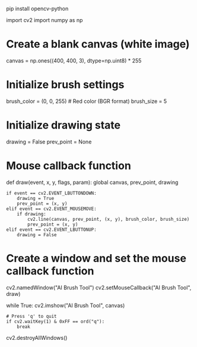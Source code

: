 pip install opencv-python

import cv2
import numpy as np

# Create a blank canvas (white image)
canvas = np.ones((400, 400, 3), dtype=np.uint8) * 255

# Initialize brush settings
brush_color = (0, 0, 255)  # Red color (BGR format)
brush_size = 5

# Initialize drawing state
drawing = False
prev_point = None

# Mouse callback function
def draw(event, x, y, flags, param):
    global canvas, prev_point, drawing

    if event == cv2.EVENT_LBUTTONDOWN:
        drawing = True
        prev_point = (x, y)
    elif event == cv2.EVENT_MOUSEMOVE:
        if drawing:
            cv2.line(canvas, prev_point, (x, y), brush_color, brush_size)
            prev_point = (x, y)
    elif event == cv2.EVENT_LBUTTONUP:
        drawing = False

# Create a window and set the mouse callback function
cv2.namedWindow("AI Brush Tool")
cv2.setMouseCallback("AI Brush Tool", draw)

while True:
    cv2.imshow("AI Brush Tool", canvas)

    # Press 'q' to quit
    if cv2.waitKey(1) & 0xFF == ord("q"):
        break

cv2.destroyAllWindows()
